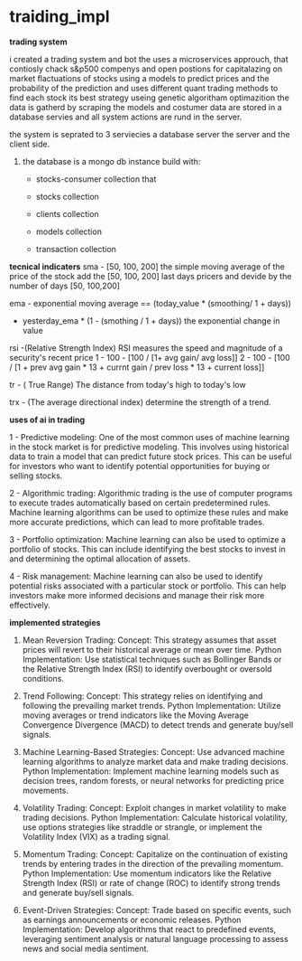 # traiding_impl

__trading system__

i created a trading system and bot the uses a microservices approuch, that contiosly chack s&p500 compenys and open postions for capitalazing on market flactuations of stocks using a models to predict prices and the probability of the prediction and uses different quant trading methods to find each stock its best strategy useing genetic algoritham optimazition the data is gatherd by scraping the models and costumer data are stored in a database servies and all system actions are rund in the server.


the system is seprated to 3 serviecies a database server the server and the client side.

1. the database is a mongo db instance build
with:
    - stocks-consumer collection that

    - stocks collection

    - clients collection

    - models collection
    
    - transaction collection












__tecnical indicaters__
sma - [50, 100, 200] the simple moving average of the price of the stock add the [50, 100, 200] last days pricers and devide by the number of days [50, 100,200]

ema - exponential moving average == (today_value * (smoothing/ 1 + days))
+ yesterday_ema * (1 - (smothing / 1 + days))
the exponential change in value


rsi -(Relative Strength Index)  RSI measures the speed and magnitude of a security's recent price
 1 - 100 - [100 / [1+ avg gain/ avg loss]]
 2 - 100 - [100 / [1 + prev avg gain * 13 + currnt gain / prev loss * 13 + current loss]]

 tr - ( True Range) The distance from today's high to today's low

 trx - (The average directional index) determine the strength of a trend.


__uses of ai in trading__

 1 - Predictive modeling: One of the most common uses of machine learning in the stock market is for predictive modeling. This involves using historical data to train a model that can predict future stock prices. This can be useful for investors who want to identify potential opportunities for buying or selling stocks.

2 - Algorithmic trading: Algorithmic trading is the use of computer programs to execute trades automatically based on certain predetermined rules. Machine learning algorithms can be used to optimize these rules and make more accurate predictions, which can lead to more profitable trades.

3 - Portfolio optimization: Machine learning can also be used to optimize a portfolio of stocks. This can include identifying the best stocks to invest in and determining the optimal allocation of assets.


4 - 
Risk management: Machine learning can also be used to identify potential risks associated with a particular stock or portfolio. This can help investors make more informed decisions and manage their risk more effectively.

__implemented strategies__
1. Mean Reversion Trading:
Concept: This strategy assumes that asset prices will revert to their historical average or mean over time.
Python Implementation: Use statistical techniques such as Bollinger Bands or the Relative Strength Index (RSI) to identify overbought or oversold conditions.

2. Trend Following:
Concept: This strategy relies on identifying and following the prevailing market trends.
Python Implementation: Utilize moving averages or trend indicators like the Moving Average Convergence Divergence (MACD) to detect trends and generate buy/sell signals.


3. Machine Learning-Based Strategies:
Concept: Use advanced machine learning algorithms to analyze market data and make trading decisions.
Python Implementation: Implement machine learning models such as decision trees, random forests, or neural networks for predicting price movements.

4. Volatility Trading:
Concept: Exploit changes in market volatility to make trading decisions.
Python Implementation: Calculate historical volatility, use options strategies like straddle or strangle, or implement the Volatility Index (VIX) as a trading signal.

5. Momentum Trading:
Concept: Capitalize on the continuation of existing trends by entering trades in the direction of the prevailing momentum.
Python Implementation: Use momentum indicators like the Relative Strength Index (RSI) or rate of change (ROC) to identify strong trends and generate buy/sell signals.

8. Event-Driven Strategies:
Concept: Trade based on specific events, such as earnings announcements or economic releases.
Python Implementation: Develop algorithms that react to predefined events, leveraging sentiment analysis or natural language processing to assess news and social media sentiment.
